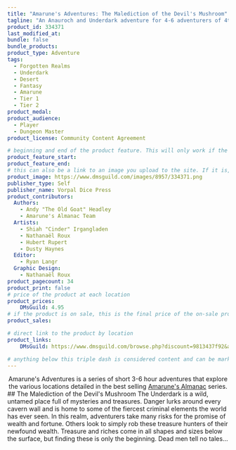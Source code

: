 ```yaml
---
title: "Amarune's Adventures: The Malediction of the Devil's Mushroom"
tagline: "An Anauroch and Underdark adventure for 4-6 adventurers of 4th-6th level."
product_id: 334371
last_modified_at:
bundle: false
bundle_products:
product_type: Adventure
tags:
  - Forgotten Realms
  - Underdark
  - Desert
  - Fantasy
  - Amarune
  - Tier 1
  - Tier 2
product_medal: 
product_audience:
  - Player
  - Dungeon Master
product_license: Community Content Agreement

# beginning and end of the product feature. This will only work if the site is updated within several weeks of when the feature is supposed to happen. Making a new post counts as updating.
product_feature_start: 
product_feature_end: 
# this can also be a link to an image you upload to the site. If it is, it must start with a "/" or be a full link
product_image: https://www.dmsguild.com/images/8957/334371.png
publisher_type: Self
publisher_name: Vorpal Dice Press
product_contributors:
  Authors:
    - Andy "The Old Goat" Headley
    - Amarune's Almanac Team
  Artists:
    - Shiah "Cinder" Irgangladen
    - Nathanaël Roux
    - Hubert Rupert
    - Dusty Haynes
  Editor:
    - Ryan Langr
  Graphic Design:
    - Nathanaël Roux
product_pagecount: 34
product_print: false
# price of the product at each location
product_prices:
    DMsGuild: 4.95
# if the product is on sale, this is the final price of the on-sale product for each location that it is on sale. The sales % will be calculated and displayed based on the difference between product_prices and product_sales
product_sales:

# direct link to the product by location
product_links:
    DMsGuild: https://www.dmsguild.com/browse.php?discount=9813437f92&affiliate_id=1713687

# anything below this triple dash is considered content and can be markup or html. It should be fully HTML compatible as long as your tags are formatted correctly.
---
```

<center>Amarune's Adventures is a series of short 3-6 hour adventures that explore the various locations detailed in the best selling <a href="#amarune#">Amarune's Almanac</a> series.</center>
## The Malediction of the Devil's Mushroom
The Underdark is a wild, untamed place full of mysteries and treasures. Danger lurks around every cavern wall and is home to some of the fiercest criminal elements the world has ever seen. In this realm, adventurers take many risks for the promise of wealth and fortune. Others look to simply rob these treasure hunters of their newfound wealth. Treasure and riches come in all shapes and sizes below the surface, but finding these is only the beginning. Dead men tell no tales…